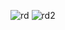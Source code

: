  
![rd](https://user-images.githubusercontent.com/31015374/209856506-5267401f-372c-42fe-a09b-3e7234d9d9aa.png)
![rd2](https://user-images.githubusercontent.com/31015374/209856510-ecd388e9-960d-4bf7-ae8b-8c736e0a458c.png)
